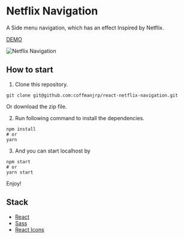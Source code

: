 # Netflix Navigation

A Side menu navigation, which has an effect Inspired by Netflix.

[DEMO](https://elated-leakey-bf8453.netlify.app/)

![Netflix Navigation](https://res.cloudinary.com/coffmanjrp-dev/image/upload/v1643178594/coffmanjrp.io/netflix_navigation_28f741c1af.png)

## How to start

1. Clone this repository.

```
git clone git@github.com:coffmanjrp/react-netflix-navigation.git
```

Or download the zip file.

2. Run following command to install the dependencies.

```
npm install
# or
yarn
```

3. And you can start localhost by

```
npm start
# or
yarn start
```

Enjoy!

## Stack

- [React](https://reactjs.org/)
- [Sass](https://sass-lang.com/)
- [React Icons](https://react-icons.github.io/react-icons/)
